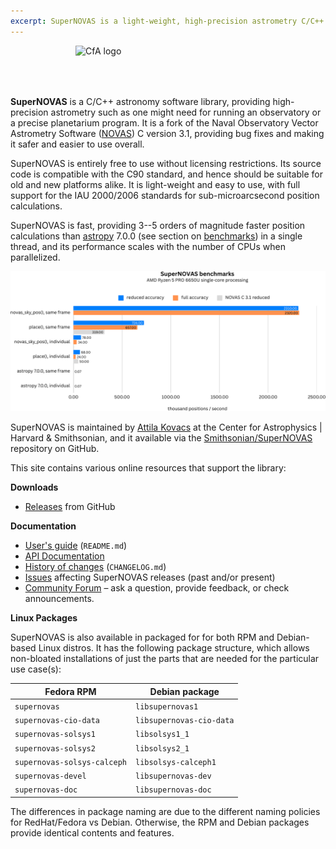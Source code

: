 ```yaml
---
excerpt: SuperNOVAS is a light-weight, high-precision astrometry C/C++ library. It is a fork of NOVAS C 3.1.
---
```


<img src="/SuperNOVAS/resources/CfA-logo.png" alt="CfA logo" width="400" height="67" align="right"><br clear="all">


__SuperNOVAS__ is a C/C++ astronomy software library, providing high-precision astrometry such as one 
might need for running an observatory or a precise planetarium program. It is a fork of the Naval Observatory Vector 
Astrometry Software ([NOVAS](https://aa.usno.navy.mil/software/novas_info)) C version 3.1, providing bug fixes and 
making it safer and easier to use overall.

SuperNOVAS is entirely free to use without licensing restrictions.  Its source code is compatible with the C90 
standard, and hence should be suitable for old and new platforms alike. It is light-weight and easy to use, with full 
support for the IAU 2000/2006 standards for sub-microarcsecond position calculations.

SuperNOVAS is fast, providing 3--5 orders of magnitude faster position calculations than 
[astropy](https://www.astropy.org/) 7.0.0 (see section on [benchmarks](doc/README.md#benchmarks)) in a single thread, 
and its performance scales with the number of CPUs when parallelized.

![SuperNOVAS benchmarks](resources/SuperNOVAS-benchmark.png)

SuperNOVAS is maintained by [Attila Kovacs](https://github.com/attipaci) at the Center for Astrophysics \| Harvard & 
Smithsonian, and it available via the [Smithsonian/SuperNOVAS](https://github.com/Smithsonian/SuperNOVAS/)
repository on GitHub.

This site contains various online resources that support the library:

 
__Downloads__

 - [Releases](https://github.com/Smithsonian/SuperNOVAS/releases) from GitHub


__Documentation__

 - [User's guide](doc/README.md) (`README.md`)
 - [API Documentation](apidoc/html/files.html)
 - [History of changes](doc/CHANGELOG.md) (`CHANGELOG.md`)
 - [Issues](https://github.com/Smithsonian/SuperNOVAS/issues) affecting SuperNOVAS releases (past and/or present)
 - [Community Forum](https://github.com/Smithsonian/SuperNOVAS/discussions) &ndash; ask a question, provide feedback, or 
   check announcements.


__Linux Packages__

SuperNOVAS is also available in packaged for for both RPM and Debian-based Linux distros. It has the following package
structure, which allows non-bloated installations of just the parts that are needed for the particular use case(s):


 | __Fedora RPM__                        |  __Debian package__                          |
 |---------------------------------------|----------------------------------------------|
 | `supernovas`                          | `libsupernovas1`                             |
 | `supernovas-cio-data`                 | `libsupernovas-cio-data`                     |
 | `supernovas-solsys1`                  | `libsolsys1_1`                               |
 | `supernovas-solsys2`                  | `libsolsys2_1`                               |
 | `supernovas-solsys-calceph`           | `libsolsys-calceph1`                         |
 | `supernovas-devel`                    | `libsupernovas-dev`                          |
 | `supernovas-doc`                      | `libsupernovas-doc`                          |
 

The differences in package naming are due to the different naming policies for RedHat/Fedora vs Debian. Otherwise, the 
RPM and Debian packages provide identical contents and features.
 

 
